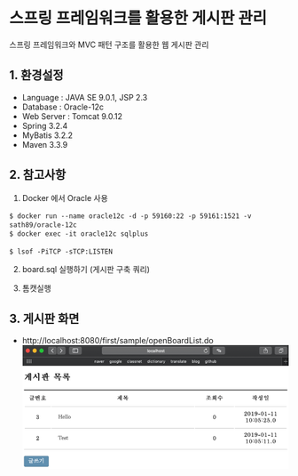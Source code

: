 # 스프링 프레임워크를 활용한 게시판 관리
스프링 프레임워크와 MVC 패턴 구조를 활용한 웹 게시판 관리

## 1. 환경설정
* Language : JAVA SE 9.0.1, JSP 2.3
* Database : Oracle-12c 
* Web Server : Tomcat 9.0.12
* Spring 3.2.4
* MyBatis 3.2.2
* Maven 3.3.9

## 2. 참고사항
1. Docker 에서 Oracle 사용
```
$ docker run --name oracle12c -d -p 59160:22 -p 59161:1521 -v sath89/oracle-12c
$ docker exec -it oracle12c sqlplus

$ lsof -PiTCP -sTCP:LISTEN
```
2. board.sql 실행하기 (게시판 구축 쿼리)

3. 톰캣실행

## 3. 게시판 화면
* http://localhost:8080/first/sample/openBoardList.do
![image](./image.jpg)
